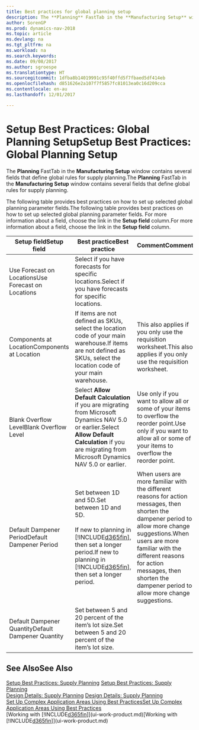 ```yaml
---
title: Best practices for global planning setup
description: The **Planning** FastTab in the **Manufacturing Setup** window contains several fields that define global rules for supply planning.
author: SorenGP
ms.prod: dynamics-nav-2018
ms.topic: article
ms.devlang: na
ms.tgt_pltfrm: na
ms.workload: na
ms.search.keywords: 
ms.date: 09/08/2017
ms.author: sgroespe
ms.translationtype: HT
ms.sourcegitcommit: 1dfba8b14019991c95f40ffd5f7fbaed5df414eb
ms.openlocfilehash: d851626e2a107f7f5857fc81013ea0c16d209cca
ms.contentlocale: en-au
ms.lasthandoff: 12/01/2017

---
```

# <a name="setup-best-practices-global-planning-setup"></a><span data-ttu-id="94bde-103">Setup Best Practices: Global Planning Setup</span><span class="sxs-lookup"><span data-stu-id="94bde-103">Setup Best Practices: Global Planning Setup</span></span>
<span data-ttu-id="94bde-104">The **Planning** FastTab in the **Manufacturing Setup** window contains several fields that define global rules for supply planning.</span><span class="sxs-lookup"><span data-stu-id="94bde-104">The **Planning** FastTab in the **Manufacturing Setup** window contains several fields that define global rules for supply planning.</span></span>  

 <span data-ttu-id="94bde-105">The following table provides best practices on how to set up selected global planning parameter fields.</span><span class="sxs-lookup"><span data-stu-id="94bde-105">The following table provides best practices on how to set up selected global planning parameter fields.</span></span> <span data-ttu-id="94bde-106">For more information about a field, choose the link in the **Setup field** column.</span><span class="sxs-lookup"><span data-stu-id="94bde-106">For more information about a field, choose the link in the **Setup field** column.</span></span>  

|<span data-ttu-id="94bde-107">Setup field</span><span class="sxs-lookup"><span data-stu-id="94bde-107">Setup field</span></span>|<span data-ttu-id="94bde-108">Best practice</span><span class="sxs-lookup"><span data-stu-id="94bde-108">Best practice</span></span>|<span data-ttu-id="94bde-109">Comment</span><span class="sxs-lookup"><span data-stu-id="94bde-109">Comment</span></span>|  
|-----------------|-------------------|-------------|  
|<span data-ttu-id="94bde-110">Use Forecast on Locations</span><span class="sxs-lookup"><span data-stu-id="94bde-110">Use Forecast on Locations</span></span>|<span data-ttu-id="94bde-111">Select if you have forecasts for specific locations.</span><span class="sxs-lookup"><span data-stu-id="94bde-111">Select if you have forecasts for specific locations.</span></span>||  
|<span data-ttu-id="94bde-112">Components at Location</span><span class="sxs-lookup"><span data-stu-id="94bde-112">Components at Location</span></span>|<span data-ttu-id="94bde-113">If items are not defined as SKUs, select the location code of your main warehouse.</span><span class="sxs-lookup"><span data-stu-id="94bde-113">If items are not defined as SKUs, select the location code of your main warehouse.</span></span>|<span data-ttu-id="94bde-114">This also applies if you only use the requisition worksheet.</span><span class="sxs-lookup"><span data-stu-id="94bde-114">This also applies if you only use the requisition worksheet.</span></span>|  
|<span data-ttu-id="94bde-115">Blank Overflow Level</span><span class="sxs-lookup"><span data-stu-id="94bde-115">Blank Overflow Level</span></span>|<span data-ttu-id="94bde-116">Select **Allow Default Calculation** if you are migrating from Microsoft Dynamics NAV 5.0 or earlier.</span><span class="sxs-lookup"><span data-stu-id="94bde-116">Select **Allow Default Calculation** if you are migrating from Microsoft Dynamics NAV 5.0 or earlier.</span></span>|<span data-ttu-id="94bde-117">Use only if you want to allow all or some of your items to overflow the reorder point.</span><span class="sxs-lookup"><span data-stu-id="94bde-117">Use only if you want to allow all or some of your items to overflow the reorder point.</span></span>|  
|<span data-ttu-id="94bde-118">Default Dampener Period</span><span class="sxs-lookup"><span data-stu-id="94bde-118">Default Dampener Period</span></span>|<span data-ttu-id="94bde-119">Set between 1D and 5D.</span><span class="sxs-lookup"><span data-stu-id="94bde-119">Set between 1D and 5D.</span></span><br /><br /> <span data-ttu-id="94bde-120">If new to planning in [!INCLUDE[d365fin](includes/d365fin_md.md)], then set a longer period.</span><span class="sxs-lookup"><span data-stu-id="94bde-120">If new to planning in [!INCLUDE[d365fin](includes/d365fin_md.md)], then set a longer period.</span></span>|<span data-ttu-id="94bde-121">When users are more familiar with the different reasons for action messages, then shorten the dampener period to allow more change suggestions.</span><span class="sxs-lookup"><span data-stu-id="94bde-121">When users are more familiar with the different reasons for action messages, then shorten the dampener period to allow more change suggestions.</span></span>|  
|<span data-ttu-id="94bde-122">Default Dampener Quantity</span><span class="sxs-lookup"><span data-stu-id="94bde-122">Default Dampener Quantity</span></span>|<span data-ttu-id="94bde-123">Set between 5 and 20 percent of the item’s lot size.</span><span class="sxs-lookup"><span data-stu-id="94bde-123">Set between 5 and 20 percent of the item’s lot size.</span></span>||  

## <a name="see-also"></a><span data-ttu-id="94bde-124">See Also</span><span class="sxs-lookup"><span data-stu-id="94bde-124">See Also</span></span>  
 <span data-ttu-id="94bde-125">[Setup Best Practices: Supply Planning](setup-best-practices-supply-planning.md) </span><span class="sxs-lookup"><span data-stu-id="94bde-125">[Setup Best Practices: Supply Planning](setup-best-practices-supply-planning.md) </span></span>  
 <span data-ttu-id="94bde-126">[Design Details: Supply Planning](design-details-supply-planning.md) </span><span class="sxs-lookup"><span data-stu-id="94bde-126">[Design Details: Supply Planning](design-details-supply-planning.md) </span></span>  
 [<span data-ttu-id="94bde-127">Set Up Complex Application Areas Using Best Practices</span><span class="sxs-lookup"><span data-stu-id="94bde-127">Set Up Complex Application Areas Using Best Practices</span></span>](set-up-complex-application-areas-using-best-practices.md)  
 <span data-ttu-id="94bde-128">[Working with [!INCLUDE[d365fin](includes/d365fin_md.md)]](ui-work-product.md)</span><span class="sxs-lookup"><span data-stu-id="94bde-128">[Working with [!INCLUDE[d365fin](includes/d365fin_md.md)]](ui-work-product.md)</span></span>

